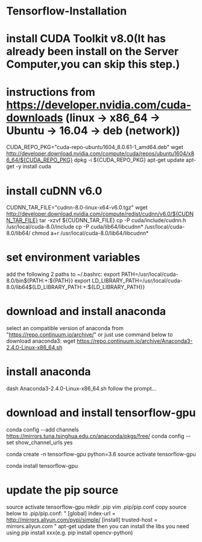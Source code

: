 # Tensorflow-Installation

# install CUDA Toolkit v8.0(It has already been install on the Server Computer,you can skip this step.)
# instructions from https://developer.nvidia.com/cuda-downloads (linux -> x86_64 -> Ubuntu -> 16.04 -> deb (network))
CUDA_REPO_PKG="cuda-repo-ubuntu1604_8.0.61-1_amd64.deb"
wget http://developer.download.nvidia.com/compute/cuda/repos/ubuntu1604/x86_64/${CUDA_REPO_PKG}
dpkg -i ${CUDA_REPO_PKG}
apt-get update
apt-get -y install cuda

# install cuDNN v6.0
CUDNN_TAR_FILE="cudnn-8.0-linux-x64-v6.0.tgz"
wget http://developer.download.nvidia.com/compute/redist/cudnn/v6.0/${CUDNN_TAR_FILE}
tar -xzvf ${CUDNN_TAR_FILE}
cp -P cuda/include/cudnn.h /usr/local/cuda-8.0/include
cp -P cuda/lib64/libcudnn* /usr/local/cuda-8.0/lib64/
chmod a+r /usr/local/cuda-8.0/lib64/libcudnn*

# set environment variables
add the following 2 paths to ~/.bashrc:
export PATH=/usr/local/cuda-8.0/bin${PATH:+:${PATH}}
export LD_LIBRARY_PATH=/usr/local/cuda-8.0/lib64\${LD_LIBRARY_PATH:+:${LD_LIBRARY_PATH}}

# download and install anaconda
select an compatible version of anaconda from "https://repo.continuum.io/archive/"
or just use command below to download anaconda3:
wget https://repo.continuum.io/archive/Anaconda3-2.4.0-Linux-x86_64.sh
# install anaconda
dash Anaconda3-2.4.0-Linux-x86_64.sh
follow the prompt...

# download and install tensorflow-gpu
conda config --add channels https://mirrors.tuna.tsinghua.edu.cn/anaconda/pkgs/free/
conda config --set show_channel_urls yes

conda create -n tensorflow-gpu python=3.6
source activate tensorflow-gpu

conda install tensorflow-gpu

# update the pip source
source activate tensorflow-gpu
mkdir .pip
vim .pip/pip.conf
copy source below to .pip/pip.conf:
"
[global]
index-url = http://mirrors.aliyun.com/pypi/simple/
[install]
trusted-host = mirrors.aliyun.com
"
apt-get update
then you can install the libs you need using pip install xxx(e.g. pip install opencv-python)

